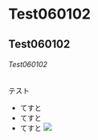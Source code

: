 # Test060102
## Test060102
###### Test060102
テスト
* てすと
* てすと
* てすと
![](https://www.google.co.jp/imgres?imgurl=http%3A%2F%2Fmatomame.jp%2Fassets%2Fimages%2Fmatome%2Fbf8604bebdff63b0e09f%2F1c40f2249c59e1b4b99a2cd133e889c3.jpg%3Ft%3D1463262367&imgrefurl=http%3A%2F%2Fmatomame.jp%2Fuser%2Fyonepo665%2Fbf8604bebdff63b0e09f&docid=ptVmYoVuZAAg2M&tbnid=7NkjoxsC6AE9eM%3A&vet=10ahUKEwivsPfRz5vUAhWGI5QKHZ54AkAQMwgpKAMwAw..i&w=505&h=381&bih=641&biw=1201&q=gazou&ved=0ahUKEwivsPfRz5vUAhWGI5QKHZ54AkAQMwgpKAMwAw&iact=mrc&uact=8)
